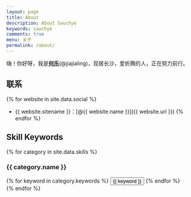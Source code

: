 ```yaml
---
layout: page
title: About
description: About Sauchye
keywords: sauchye
comments: true
menu: 关于
permalink: /about/
---
```


嗨！你好呀，我是[**何乐**](https://jiajialing.github.io/2019/04/08/learn-writing-opencamp/)(@jiajialing)，现居长沙，爱折腾的人，正在努力前行。
## 联系

{% for website in site.data.social %}
* {{ website.sitename }}：[@{{ website.name }}]({{ website.url }})
{% endfor %}

## Skill Keywords

{% for category in site.data.skills %}
### {{ category.name }}
<div class="btn-inline">
{% for keyword in category.keywords %}
<button class="btn btn-outline" type="button">{{ keyword }}</button>
{% endfor %}
</div>
{% endfor %}
